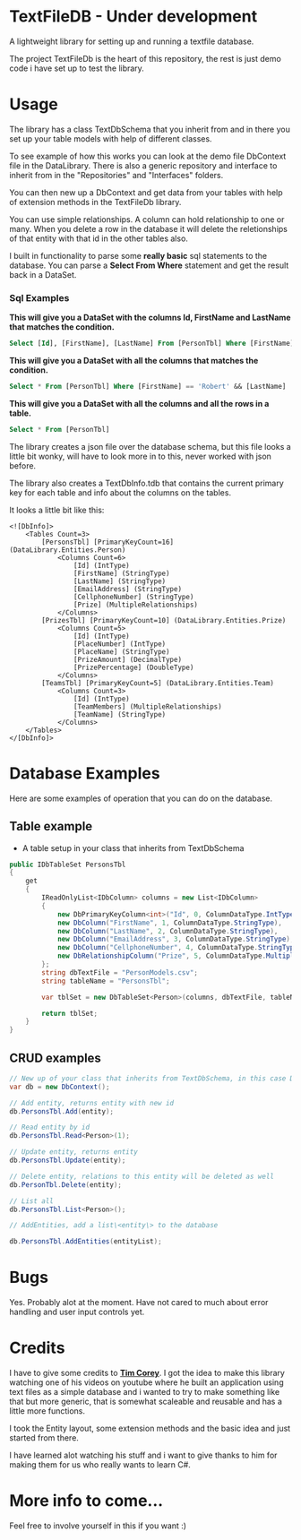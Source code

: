 # TextFileDB - Under development
A lightweight library for setting up and running a textfile database.

The project TextFileDb is the heart of this repository, the rest is just demo
code i have set up to test the library.

# Usage
The library has a class TextDbSchema that you inherit from and in there you set up
your table models with help of different classes.

To see example of how this works you can look at the demo file DbContext file in the 
DataLibrary. There is also a generic repository and interface to inherit from in the 
"Repositories" and "Interfaces" folders.

You can then new up a DbContext and get data from your tables with help of extension 
methods in the TextFileDb library.

You can use simple relationships. A column can hold relationship to one or many.
When you delete a row in the database it will delete the reletionships of that entity
with that id in the other tables also.

I built in functionality to parse some **really basic** sql statements to the database.
You can parse a **Select From Where** statement and get the result back in a DataSet.

### Sql Examples 
**This will give you a DataSet with the columns Id, FirstName and LastName that matches the condition.**
```SQL
Select [Id], [FirstName], [LastName] From [PersonTbl] Where [FirstName] == 'Robert' && [LastName] != 'Lundgren'
```

**This will give you a DataSet with all the columns that matches the condition.**
```SQL
Select * From [PersonTbl] Where [FirstName] == 'Robert' && [LastName] != 'Lundgren'
```

**This will give you a DataSet with all the columns and all the rows in a table.**
```SQL
Select * From [PersonTbl]
```

The library creates a json file over the database schema, but this file looks a little bit
wonky, will have to look more in to this, never worked with json before.

The library also creates a TextDbInfo.tdb that contains the current primary key for each table
and info about the columns on the tables.

It looks a little bit like this:
```
<![DbInfo]>
    <Tables Count=3>
        [PersonsTbl] [PrimaryKeyCount=16] (DataLibrary.Entities.Person)
            <Columns Count=6>
                [Id] (IntType)
                [FirstName] (StringType)
                [LastName] (StringType)
                [EmailAddress] (StringType)
                [CellphoneNumber] (StringType)
                [Prize] (MultipleRelationships)
            </Columns>
        [PrizesTbl] [PrimaryKeyCount=10] (DataLibrary.Entities.Prize)
            <Columns Count=5>
                [Id] (IntType)
                [PlaceNumber] (IntType)
                [PlaceName] (StringType)
                [PrizeAmount] (DecimalType)
                [PrizePercentage] (DoubleType)
            </Columns>
        [TeamsTbl] [PrimaryKeyCount=5] (DataLibrary.Entities.Team)
            <Columns Count=3>
                [Id] (IntType)
                [TeamMembers] (MultipleRelationships)
                [TeamName] (StringType)
            </Columns>
    </Tables>
</[DbInfo]>
```

# Database Examples
Here are some examples of operation that you can do on the database.

## Table example
- A table setup in your class that inherits from TextDbSchema
```C#
public IDbTableSet PersonsTbl
{
    get
    {
        IReadOnlyList<IDbColumn> columns = new List<IDbColumn>
        {
            new DbPrimaryKeyColumn<int>("Id", 0, ColumnDataType.IntType),
            new DbColumn("FirstName", 1, ColumnDataType.StringType),
            new DbColumn("LastName", 2, ColumnDataType.StringType),
            new DbColumn("EmailAddress", 3, ColumnDataType.StringType),
            new DbColumn("CellphoneNumber", 4, ColumnDataType.StringType),
            new DbRelationshipColumn("Prize", 5, ColumnDataType.MultipleRelationships, typeof(Prize), "PrizesTbl")
        };
        string dbTextFile = "PersonModels.csv";
        string tableName = "PersonsTbl";

        var tblSet = new DbTableSet<Person>(columns, dbTextFile, tableName);

        return tblSet;
    }
}
```

## CRUD examples
```C#
// New up of your class that inherits from TextDbSchema, in this case DbContext
var db = new DbContext();

// Add entity, returns entity with new id
db.PersonsTbl.Add(entity);

// Read entity by id
db.PersonsTbl.Read<Person>(1);

// Update entity, returns entity
db.PersonsTbl.Update(entity);

// Delete entity, relations to this entity will be deleted as well
db.PersonTbl.Delete(entity);

// List all
db.PersonsTbl.List<Person>();

// AddEntities, add a list\<entity\> to the database

db.PersonsTbl.AddEntities(entityList);
```

# Bugs
Yes. Probably alot at the moment. Have not cared to much about error handling and 
user input controls yet.

# Credits
I have to give some credits to [**Tim Corey**](https://www.youtube.com/user/IAmTimCorey/featured). I got the idea to make this library watching
one of his videos on youtube where he built an application using text files as a simple database and
i wanted to try to make something like that but more generic, that is somewhat scaleable and reusable
and has a little more functions.

I took the Entity layout, some extension methods and the basic idea and just started from there.

I have learned alot watching his stuff and i want to give thanks to him for making them for us
who really wants to learn C#.

# More info to come...
Feel free to involve yourself in this if you want :)
